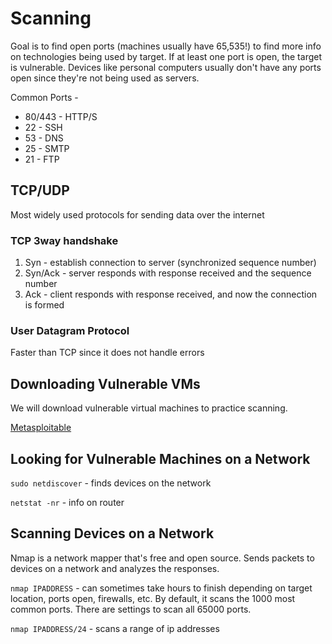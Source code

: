 # Scanning

Goal is to find open ports (machines usually have 65,535!) to find more info on technologies being used by target. If at least one port is open, the target is vulnerable. Devices like personal computers usually don't have any ports open since they're not being used as servers.

Common Ports - 
* 80/443 - HTTP/S
* 22 - SSH
* 53 - DNS
* 25 - SMTP
* 21 - FTP

## TCP/UDP

Most widely used protocols for sending data over the internet

### TCP 3way handshake

1. Syn - establish connection to server (synchronized sequence number)
2. Syn/Ack - server responds with response received and the sequence number
3. Ack - client responds with response received, and now the connection is formed

### User Datagram Protocol

Faster than TCP since it does not handle errors

## Downloading Vulnerable VMs

We will download vulnerable virtual machines to practice scanning.

[Metasploitable](https://information.rapid7.com/download-metasploitable-2017.html?utm_source=r7&utm_medium=cta&utm_content=metasploitable&utm_campaign=wbw)

## Looking for Vulnerable Machines on a Network

`sudo netdiscover` - finds devices on the network

`netstat -nr` - info on router

## Scanning Devices on a Network

Nmap is a network mapper that's free and open source. Sends packets to devices on a network and analyzes the responses.

`nmap IPADDRESS` - can sometimes take hours to finish depending on target location, ports open, firewalls, etc. By default, it scans the 1000 most common ports. There are settings to scan all 65000 ports.

`nmap IPADDRESS/24` - scans a range of ip addresses